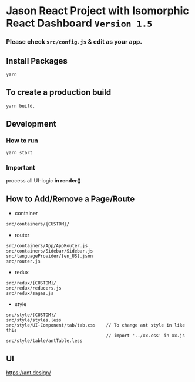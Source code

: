# Jason React Project with Isomorphic React Dashboard `Version 1.5`

### Please check `src/config.js` & edit as your app.

## Install Packages
```
yarn
```

## To create a production build
```
yarn build.
```

## Development

### How to run
```
yarn start
```

### Important
process all UI-logic **in render()**

## How to Add/Remove a Page/Route

- container
```
src/containers/{CUSTOM}/
```

- router
```
src/containers/App/AppRouter.js
src/containers/Sidebar/Sidebar.js
src/languageProvider/{en_US}.json
src/router.js
```

- redux
```
src/redux/{CUSTOM}/
src/redux/reducers.js
src/redux/sagas.js
```

- style
```
src/style/{CUSTOM}/
src/style/styles.less
src/style/UI-Component/tab/tab.css    // To change ant style in like this
                                      // import '../xx.css' in xx.js
src/style/table/antTable.less
```

## UI
https://ant.design/
